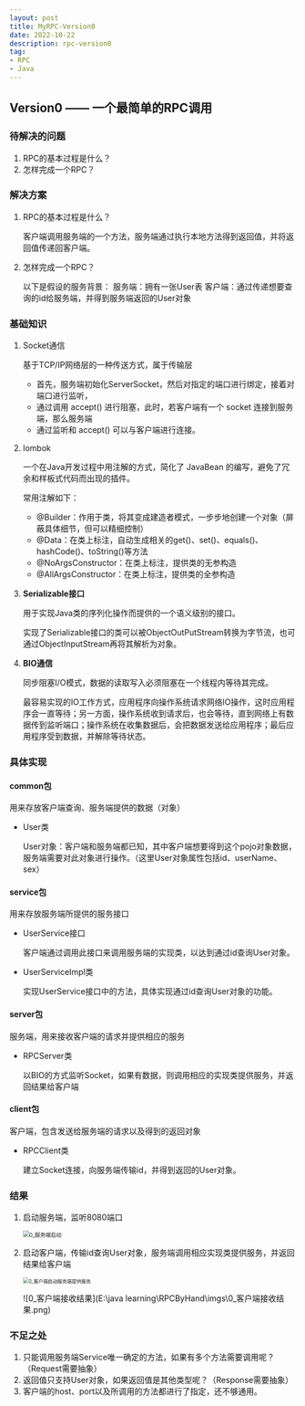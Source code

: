 ```yaml
---
layout: post
title: MyRPC-Version0
date: 2022-10-22
description: rpc-version0
tag:
- RPC
- Java
---
```


## Version0 —— 一个最简单的RPC调用

### 待解决的问题

1. RPC的基本过程是什么？
2. 怎样完成一个RPC？

### 解决方案

1. RPC的基本过程是什么？

   客户端调用服务端的一个方法，服务端通过执行本地方法得到返回值，并将返回值传递回客户端。

2. 怎样完成一个RPC？

   以下是假设的服务背景：
   服务端：拥有一张User表
   客户端：通过传递想要查询的id给服务端，并得到服务端返回的User对象

### 基础知识

1. Socket通信

   基于TCP/IP网络层的一种传送方式，属于传输层
    * 首先，服务端初始化ServerSocket，然后对指定的端口进行绑定，接着对端口进行监听，
    * 通过调用 accept() 进行阻塞，此时，若客户端有一个 socket 连接到服务端，那么服务端
    * 通过监听和 accept() 可以与客户端进行连接。

2. lombok

   一个在Java开发过程中用注解的方式，简化了 JavaBean 的编写，避免了冗余和样板式代码而出现的插件。

   常用注解如下：

    * @Builder：作用于类，将其变成建造者模式，一步步地创建一个对象（屏蔽具体细节，但可以精细控制）
    * @Data：在类上标注，自动生成相关的get()、set()、equals()、hashCode()、toString()等方法
    * @NoArgsConstructor：在类上标注，提供类的无参构造
    * @AllArgsConstructor：在类上标注，提供类的全参构造

3. **Serializable接口**

   用于实现Java类的序列化操作而提供的一个语义级别的接口。

   实现了Serializable接口的类可以被ObjectOutPutStream转换为字节流，也可通过ObjectInputStream再将其解析为对象。

4. **BIO通信**

   同步阻塞I/O模式，数据的读取写入必须阻塞在一个线程内等待其完成。

   最容易实现的IO工作方式，应用程序向操作系统请求网络IO操作，这时应用程序会一直等待；另一方面，操作系统收到请求后，也会等待，直到网络上有数据传到监听端口；操作系统在收集数据后，会把数据发送给应用程序；最后应用程序受到数据，并解除等待状态。

### 具体实现

#### common包

用来存放客户端查询、服务端提供的数据（对象）

* User类

  User对象：客户端和服务端都已知，其中客户端想要得到这个pojo对象数据，服务端需要对此对象进行操作。（这里User对象属性包括id、userName、sex）

#### service包

用来存放服务端所提供的服务接口

* UserService接口

  客户端通过调用此接口来调用服务端的实现类，以达到通过id查询User对象。

* UserServiceImpl类

  实现UserService接口中的方法，具体实现通过id查询User对象的功能。

#### server包

服务端，用来接收客户端的请求并提供相应的服务

* RPCServer类

  以BIO的方式监听Socket，如果有数据，则调用相应的实现类提供服务，并返回结果给客户端

#### client包

客户端，包含发送给服务端的请求以及得到的返回对象

* RPCClient类

  建立Socket连接，向服务端传输id，并得到返回的User对象。

### 结果

1. 启动服务端，监听8080端口

   <img src="E:\java learning\RPCByHand\imgs\0_服务端启动.png" alt="0_服务端启动" style="zoom: 67%;" />

2. 启动客户端，传输id查询User对象，服务端调用相应实现类提供服务，并返回结果给客户端

   <img src="E:\java learning\RPCByHand\imgs\0_客户端启动服务端提供服务.png" alt="0_客户端启动服务端提供服务" style="zoom: 60%;" />

   ![0_客户端接收结果](E:\java learning\RPCByHand\imgs\0_客户端接收结果.png)

### 不足之处

1. 只能调用服务端Service唯一确定的方法，如果有多个方法需要调用呢？（Request需要抽象）
2. 返回值只支持User对象，如果返回值是其他类型呢？（Response需要抽象）
3. 客户端的host、port以及所调用的方法都进行了指定，还不够通用。